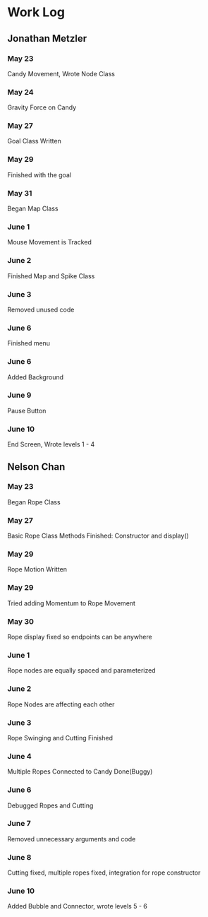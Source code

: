 # Work Log

## Jonathan Metzler

### May 23
Candy Movement, Wrote Node Class

### May 24
Gravity Force on Candy

### May 27

Goal Class Written

### May 29

Finished with the goal

### May 31

Began Map Class

### June 1

Mouse Movement is Tracked

### June 2

Finished Map and Spike Class

### June 3

Removed unused code

### June 6

Finished menu

### June 6

Added Background

### June 9

Pause Button

### June 10

End Screen, Wrote levels 1 - 4


## Nelson Chan

### May 23
Began Rope Class

### May 27

Basic Rope Class Methods Finished: Constructor and display() 

### May 29

Rope Motion Written

### May 29

Tried adding Momentum to Rope Movement

### May 30

Rope display fixed so endpoints can be anywhere

### June 1

Rope nodes are equally spaced and parameterized

### June 2

Rope Nodes are affecting each other

### June 3

Rope Swinging and Cutting Finished

### June 4

Multiple Ropes Connected to Candy Done(Buggy)

### June 6

Debugged Ropes and Cutting

### June 7

Removed unnecessary arguments and code

### June 8

Cutting fixed, multiple ropes fixed, integration for rope constructor

### June 10

Added Bubble and Connector, wrote levels 5 - 6
